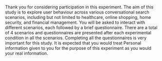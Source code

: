 Thank you for considering participation in this experiment. The aim of this study is to explore user behaviour across various conversational search scenarios, including but not limited to healthcare, online shopping, home security, and financial management. You will be asked to interact with different scenarios, each followed by a brief questionnaire. There are a total of 4 scenarios and questionnaires are presented after each experimental condition in all the scenarios. Completing all the questionnaires is very important for this study. It is expected that you would treat Personal information given to you for the purpose of this experiment as you would your real information.
